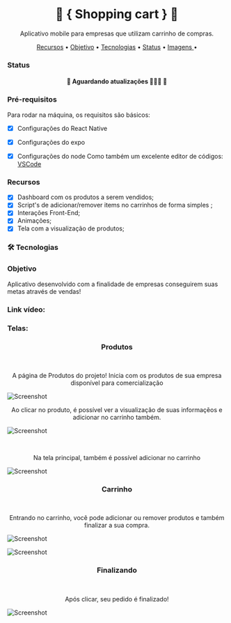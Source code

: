 <h1 align="center"> 🔵 { Shopping cart } 🔵 </h1>
<p align="center">Aplicativo mobile para empresas que utilizam carrinho de compras.</p>

<p align="center">
 <a href="#recursos">Recursos</a> •
  <a href="#objetivo">Objetivo</a> •
 <a href="#tecnologias">Tecnologias</a> • 
 <a href="#status">Status</a> • 
 <a href=#imagens"> Imagens </a> • 
</p>


### Status


<h4 align="center"> 
	🚧 Aguardando atualizações 👨🏻‍🔧 🚧
</h4>



### Pré-requisitos

Para rodar na máquina, os requisitos são básicos: 
- [x] Configurações do React Native
- [x] Configurações do expo
- [x] Configurações do node
Como também um excelente editor de códigos:  [VSCode](https://code.visualstudio.com/)


### Recursos

- [x] Dashboard com os produtos a serem vendidos;
- [x] Script's de adicionar/remover items no carrinhos de forma simples ;
- [x] Interações Front-End;
- [x] Animações;
- [x] Tela com a visualização de produtos;

### 🛠 Tecnologias


### Objetivo

Aplicativo desenvolvido com a finalidade de empresas conseguirem suas metas através de vendas!



### Link vídeo:


### Telas:

<h3 align="center"> Produtos </h3>

<br>

<p align="center"> A página de Produtos do projeto! Inicia com os produtos de sua empresa disponível para comercialização </p>

![Screenshot](prints/1.png)

<p align="center"> Ao clicar no produto, é possível ver a visualização de suas informaçẽos e adicionar no carrinho também. </p>

![Screenshot](prints/2.png)


<br>

<p align="center"> Na tela principal, também é possível adicionar no carrinho </p>

![Screenshot](prints/3.png)

<h3 align="center"> Carrinho </h3>

<br>

<p align="center"> Entrando no carrinho, você pode adicionar ou remover produtos e também finalizar a sua compra. </p>

![Screenshot](prints/4.png)

![Screenshot](prints/5.png)

<h3 align="center"> Finalizando </h3>

<br>

<p align="center"> Após clicar, seu pedido é finalizado! </p>

![Screenshot](prints/6.png)






